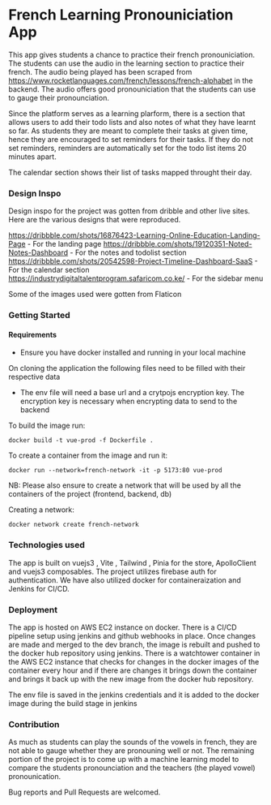 # French Learning Pronouniciation App

This app gives students a chance to practice their french pronouniciation. The students can use the audio in the learning section to practice their french. The audio being played has been scraped from https://www.rocketlanguages.com/french/lessons/french-alphabet in the backend. The audio offers good pronouniciation that the students can use to gauge their pronounciation.

Since the platform serves as a learning plarform, there is a section that allows users to add their todo lists and also notes of what they have learnt so far. As students they are meant to complete their tasks at given time, hence they are encouraged to set reminders for their tasks. If they do not set reminders, reminders are automatically set for the todo list items 20 minutes apart.

The calendar section shows their list of tasks mapped throught their day.

### Design Inspo

Design inspo for the project was gotten from dribble and other live sites.
Here are the various designs that were reproduced.

https://dribbble.com/shots/16876423-Learning-Online-Education-Landing-Page - For the landing page
https://dribbble.com/shots/19120351-Noted-Notes-Dashboard - For the notes and todolist section
https://dribbble.com/shots/20542598-Project-Timeline-Dashboard-SaaS - For the calendar section
https://industrydigitaltalentprogram.safaricom.co.ke/ - For the sidebar menu

Some of the images used were gotten from Flaticon

### Getting Started

#### Requirements
- Ensure you have docker installed and running in your local machine
   
On cloning the application the following files need to be filled with their respective data
- The env file will need a base url and a crytpojs encryption key. The encryption key is necessary when encrypting data to send to the backend

To build the image run:

```docker build -t vue-prod -f Dockerfile . ```

To create a container from the image and run it: 

``` docker run --network=french-network -it -p 5173:80 vue-prod ```

NB: Please also ensure to create a network that will be used by all the containers of the project (frontend, backend, db)

Creating a network:

``` docker network create french-network ```

### Technologies used

The app is built on vuejs3 , Vite , Tailwind , Pinia for the store, ApolloClient and vuejs3 composables.
The project utilizes firebase auth for authentication.
We have also utilized docker for containeraization and Jenkins for CI/CD.


### Deployment

The app is hosted on AWS EC2 instance on docker. 
There is a CI/CD pipeline setup using jenkins and github webhooks in place.
Once changes are made and merged to the dev branch, the image is rebuilt and pushed to the docker hub repository using jenkins.
There is a watchtower container in the AWS EC2 instance that checks for changes in the docker images of the container every hour and if there are changes it brings down the container and brings it back up with the new image from the docker hub repository.

The env file is saved in the jenkins credentials and it is added to the docker image during the build stage in jenkins

### Contribution

As much as students can play the sounds of the vowels in french, they are not able to gauge whether they are pronouning well or not.
The remaining portion of the project is to come up with a machine learning model to compare the students pronounciation and the teachers (the played vowel) pronounication.

Bug reports and Pull Requests are welcomed.
